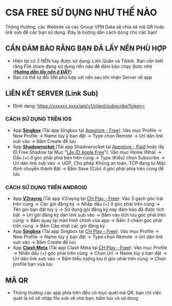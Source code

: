 # CSA FREE SỬ DỤNG NHƯ THẾ NÀO

Thông thường, các Website và các Group VPN Data sẽ chia sẻ mã QR hoặc link sub để các bạn sử dụng. Đây là hướng dẫn cách dùng cho các bạn!

## CẦN ĐẢM BẢO RẰNG BẠN ĐÃ LẤY NỀN PHÙ HỢP

* Hiện tại có 2 NỀN hay được sử dụng: Liên Quân và Tiktok. Bạn cần biết rằng File share đang sử dụng nền nào để đảm bảo chạy được nhé ([_**Hướng dẫn lấy nền ở ĐÂY**_](../huong-dan/dang-ky-nen-cho-sim.md))
* Bạn có thể tự đổi SNI phù hợp với nền sau khi nhận Server về app

## LIÊN KẾT SERVER (Link Sub)

* Định dạng: https://xxxxxx.xxxx/api/v1/client/subscribe?token=

### CÁCH SỬ DỤNG TRÊN IOS

* App [**Singbox**](https://apps.apple.com/vn/app/sing-box/id6451272673) (Tải app Singbox tại [Appstore - Free](https://apps.apple.com/vn/app/sing-box/id6451272673)): Vào mục Profile -> New Profile -> Name tùy ý bạn đặt -> Type chọn Remote -> Url dán link sub vào -> Bấm Create để lưu
* App [**Shadowrocket** ](https://apps.apple.com/vn/app/shadowrocket/id932747118)(Tải app Shadowrocket tại [Appstore - Paid](https://apps.apple.com/vn/app/shadowrocket/id932747118) hoặc lấy ID Free Shadow tại Mục "[Lấy ID Apple Free](https://csadata4g.me/#/application)"): Vào mục Home (Nhà) -> Dấu (+) ở góc phải phía bên trên cùng -> Type (Kiểu) chọn Subscribe -> Url dán link sub vào -> UDP, Cho phép Không an toàn, TCP đang từ Mặc định chuyển thành Bật -> Bấm Save (Cứu) ở góc phải phía trên cùng để lưu

### CÁCH SỬ DỤNG TRÊN ANDROID

* App [**V2rayng** ](https://play.google.com/store/apps/details?id=com.v2ray.ang)(Tải app V2rayng tại [CH Play - Free](https://play.google.com/store/apps/details?id=com.v2ray.ang)): Vào 3 gạch góc trái trên cùng -> Các gói đăng ký -> Nhấp dấu (+) ở góc phải trên cùng -> Tên gói bạn đặt tùy ý -> Sử dụng gói đằng ký này đảm bảo đã được tích bật -> Url gói đăng ký dán link sub vào -> Bấm vào tích lưu góc phải trên cùng -> Bấm quay lại màn hình chính của app -> Bấm 3 chấm góc phải trên cùng -> Bấm Cập nhật các gói đăng ký
* App [**Singbox**](https://play.google.com/store/apps/details?id=io.nekohasekai.sfa) (Tải app Singbox tại [CH Play - Free](https://play.google.com/store/apps/details?id=io.nekohasekai.sfa)): Vào mục Profile -> New Profile -> Name tùy ý bạn đặt -> Type chọn Remote -> Url dán link sub vào -> Bấm Create để lưu
* App [**Clash Meta**](https://play.google.com/store/apps/details?id=com.github.metacubex.clash.meta) (Tải app Clash Meta tại [CH Play - Free](https://play.google.com/store/apps/details?id=com.github.metacubex.clash.meta)): Vào mục Profile -> Nhấn dấu (+) góc phải trên cùng -> Chọn Url -> Name tùy ý bạn đặt -> Url dán link sub vào -> Bấm biểu tượng lưu ở góc phải trên cùng -> Chọn profile bạn vừa lưu

## MÃ QR

* Thông thường các app phía trên đều có mục quét mã QR, bạn chỉ việc quét là nó sẽ nhập file sub về cho bạn, bấm lưu và sử dụng
